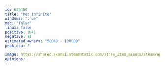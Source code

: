 ```yaml
---
id: 636450
title: "Rez Infinite"
windows: "true"
mac: "false"
linux: false
positive: 1041
negative: 91
estimated_owners: "50000 - 100000"
peak_ccu: 7

image: https://shared.akamai.steamstatic.com/store_item_assets/steam/apps/636450/header.jpg?t=1726521416
opinions:
---
```

